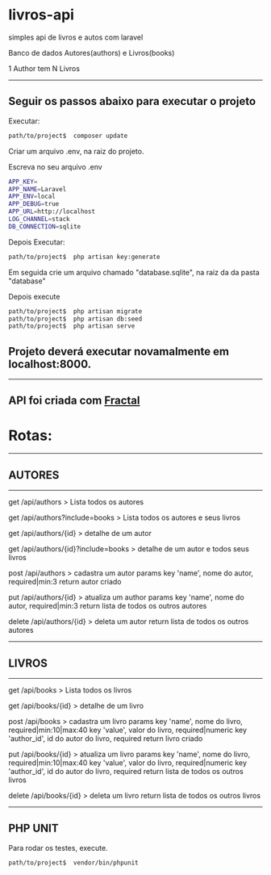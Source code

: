 # livros-api
simples api de livros e autos com laravel

Banco de dados
Autores(authors)  e Livros(books)

1 Author tem N Livros

----------------------------------------------------------------------
Seguir os passos abaixo para executar o projeto
----------------------------------------------------------------------
Executar:
```bash
path/to/project$  composer update
```
Criar um arquivo .env, na raiz do projeto.

Escreva no seu arquivo .env
```bash
APP_KEY=
APP_NAME=Laravel
APP_ENV=local
APP_DEBUG=true
APP_URL=http://localhost
LOG_CHANNEL=stack
DB_CONNECTION=sqlite
```
Depois
Executar:
```bash
path/to/project$  php artisan key:generate
```

Em seguida crie um arquivo chamado "database.sqlite", na raiz da da pasta "database"

Depois execute

```bash
path/to/project$  php artisan migrate
path/to/project$  php artisan db:seed
path/to/project$  php artisan serve
```
## Projeto deverá executar novamalmente em localhost:8000.

----------------------------------------------------------------------
API foi criada com [Fractal](https://github.com/spatie/laravel-fractal)
----------------------------------------------------------------------


# Rotas:
----------------------------------------------------------------------
## AUTORES
----------------------------------------------------------------------

get /api/authors > Lista todos os autores

get /api/authors?include=books > Lista todos os autores e seus livros

get /api/authors/{id} > detalhe de um autor

get /api/authors/{id}?include=books > detalhe de um autor e todos seus livros

post /api/authors > cadastra um autor
  params
    key 'name',  nome do autor, required|min:3
  return
    autor criado

put /api/authors/{id} > atualiza um author
  params
    key 'name',  nome do autor, required|min:3
  return
    lista de todos os outros autores

delete /api/authors/{id} > deleta um autor
  return
    lista de todos os outros autores

----------------------------------------------------------------------
## LIVROS
----------------------------------------------------------------------

get /api/books > Lista todos os livros

get /api/books/{id} > detalhe de um livro

post /api/books > cadastra um livro
  params
    key 'name',  nome do livro, required|min:10|max:40
    key 'value',  valor do livro, required|numeric
    key 'author_id',  id do autor do livro, required
  return
    livro criado

put /api/books/{id} > atualiza um livro
  params
    key 'name',  nome do livro, required|min:10|max:40
    key 'value',  valor do livro, required|numeric
    key 'author_id',  id do autor do livro, required
  return
    lista de todos os outros livros

delete /api/books/{id} > deleta um livro
  return
    lista de todos os outros livros

----------------------------------------------------------------------
PHP UNIT
----------------------------------------------------------------------

Para rodar os testes, execute.

```bash
path/to/project$  vendor/bin/phpunit
```
